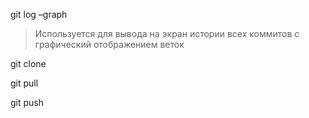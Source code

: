 git log –graph

> Используется для вывода на экран истории всех коммитов с графический отображением веток

git clone

git pull

git push
